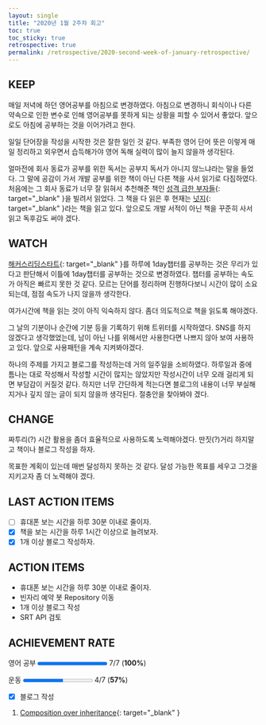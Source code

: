 ```yaml
---
layout: single
title: "2020년 1월 2주차 회고"
toc: true
toc_sticky: true
retrospective: true
permalink: /retrospective/2020-second-week-of-january-retrospective/
---
```


## KEEP

매일 저녁에 하던 영어공부를 아침으로 변경하였다. 아침으로 변경하니 회식이나 다른 약속으로 인한 변수로 인해 영어공부를 못하게 되는 상황을 피할 수 있어서 좋았다. 앞으로도 아침에 공부하는 것을 이어가려고 한다.

일일 단어장을 작성을 시작한 것은 잘한 일인 것 같다. 부족한 영어 단어 뜻은 이렇게 매일 정리하고 외우면서 습득해가야 영어 독해 실력이 많이 늘지 않을까 생각된다.

얼마전에 회사 동료가 공부를 위한 독서는 공부지 독서가 아니지 않느냐라는 말을 들었다. 그 말에 공감이 가서 개발 공부를 위한 책이 아닌 다른 책을 사서 읽기로 다짐하였다. 처음에는 그 회사 동료가 너무 잘 읽혀서 추천해준 책인 [성격 급한 부자들](http://www.yes24.com/Product/Goods/58477393){: target="\_blank" }을 빌려서 읽었다. 그 책을 다 읽은 후 현재는 [넛지](http://www.yes24.com/Product/Goods/3361501){: target="\_blank" }라는 책을 읽고 있다. 앞으로도 개발 서적이 아닌 책을 꾸준히 사서 읽고 독후감도 써야 겠다.

## WATCH

[해커스리딩스타트](http://www.yes24.com/Product/Goods/376479){: target="\_blank" }를 하루에 1day챕터를 공부하는 것은 무리가 있다고 판단해서 이틀에 1day챕터를 공부하는 것으로 변경하였다. 챕터를 공부하는 속도가 아직은 빠르지 못한 것 같다. 모르는 단어를 정리하며 진행하다보니 시간이 많이 소요되는데, 점점 속도가 나지 않을까 생각한다.

여가시간에 책을 읽는 것이 아직 익숙하지 않다. 좀더 의도적으로 책을 읽도록 해야겠다.

그 날의 기분이나 순간에 기분 등을 기록하기 위해 트위터를 시작하였다. SNS를 하지 않겠다고 생각했었는데, 남이 아닌 나를 위해서만 사용한다면 나쁘지 않아 보여 사용하고 있다. 앞으로 사용패턴을 계속 지켜봐야겠다.

하나의 주제를 가지고 블로그를 작성하는데 거의 일주일을 소비하였다. 하루일과 중에 틈나는 대로 작성해서 작성할 시간이 많지는 않았지만 작성시간이 너무 오래 걸리게 되면 부담감이 커질것 같다. 하지만 너무 간단하게 적는다면 블로그의 내용이 너무 부실해 지거나 깊지 않는 글이 되지 않을까 생각된다. 절충안을 찾아봐야 겠다.

## CHANGE

짜투리(?) 시간 활용을 좀더 효율적으로 사용하도록 노력해야겠다. 딴짓(?)거리 하지말고 책이나 블로그 작성을 하자.

목표한 계획이 있는데 매번 달성하지 못하는 것 같다. 달성 가능한 목표를 세우고 그것을 지키고자 좀 더 노력해야 겠다.

## LAST ACTION ITEMS

- [ ] 휴대폰 보는 시간을 하루 30분 이내로 줄이자.
- [x] 책을 보는 시간을 하루 1시간 이상으로 늘려보자.
- [x] 1개 이상 블로그 작성하자.

## ACTION ITEMS

- 휴대폰 보는 시간을 하루 30분 이내로 줄이자.
- 빈자리 예약 봇 Repository 이동
- 1개 이상 블로그 작성
- SRT API 검토

## ACHIEVEMENT RATE

영어 공부
<progress value="7" max="7"></progress>
7/7 (<b>100%</b>)

운동
<progress value="4" max="7"></progress>
4/7 (<b>57%</b>)

- [x] 블로그 작성

1. [Composition over inheritance](/explanation/composition-over-inheritance/){: target="\_blank" }
